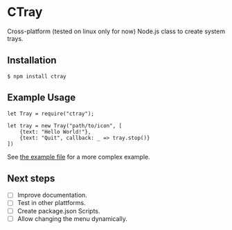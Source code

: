 # CTray

Cross-platform (tested on linux only for now) Node.js class to create system trays.

## Installation

```$ npm install ctray```

## Example Usage

```
let Tray = require("ctray");

let tray = new Tray("path/to/icon", [
    {text: "Hello World!"},
    {text: "Quit", callback: _ => tray.stop()}
])
```

See [the example file](example.js) for a more complex example.

## Next steps

 - [ ] Improve documentation.
 - [ ] Test in other plattforms.
 - [ ] Create package.json Scripts.
 - [ ] Allow changing the menu dynamically.
